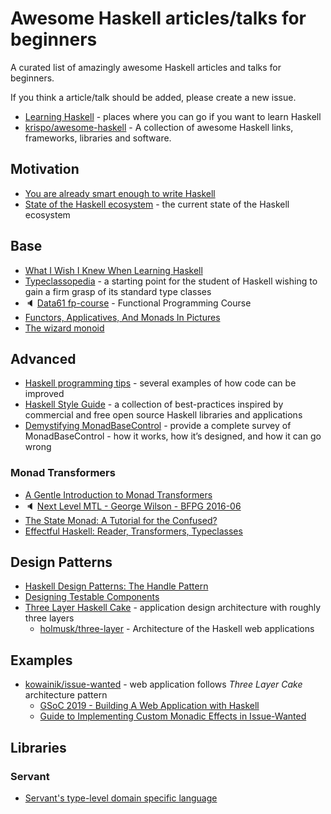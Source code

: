 # Awesome Haskell articles/talks for beginners

A curated list of amazingly awesome Haskell articles and talks for beginners.

If you think a article/talk should be added, please create a new issue.

- [Learning Haskell](https://wiki.haskell.org/Learning_Haskell) - places where you can go if you want to learn Haskell
- [krispo/awesome-haskell](https://github.com/krispo/awesome-haskell) - A collection of awesome Haskell links, frameworks, libraries and software.

## Motivation

- [You are already smart enough to write Haskell](https://williamyaoh.com/posts/2019-10-05-you-are-already-smart-enough.html)
- [State of the Haskell ecosystem](https://github.com/Gabriel439/post-rfc/blob/master/sotu.md) - the current state of the Haskell ecosystem

## Base

- [What I Wish I Knew When Learning Haskell](http://dev.stephendiehl.com/hask)
- [Typeclassopedia](https://wiki.haskell.org/Typeclassopedia) - a starting point for the student of Haskell wishing to gain a firm grasp of its standard type classes
- :speaker: [Data61 fp-course](https://www.youtube.com/watch?v=NzIZzvbplSM&list=PLly9WMAVMrayYo2c-1E_rIRwBXG_FbLBW) - Functional Programming Course 
- [Functors, Applicatives, And Monads In Pictures](http://adit.io/posts/2013-04-17-functors,_applicatives,_and_monads_in_pictures.html)
- [The wizard monoid](http://www.haskellforall.com/2018/02/the-wizard-monoid.html)

## Advanced

- [Haskell programming tips](https://wiki.haskell.org/Haskell_programming_tips) - several examples of how code can be improved
- [Haskell Style Guide](https://kowainik.github.io/posts/2019-02-06-style-guide) - a collection of best-practices inspired by commercial and free open source Haskell libraries and applications
- [Demystifying MonadBaseControl](https://lexi-lambda.github.io/blog/2019/09/07/demystifying-monadbasecontrol) - provide a complete survey of MonadBaseControl - how it works, how it’s designed, and how it can go wrong

### Monad Transformers

- [A Gentle Introduction to Monad Transformers](https://two-wrongs.com/a-gentle-introduction-to-monad-transformers)
- :speaker: [Next Level MTL - George Wilson - BFPG 2016-06](https://www.youtube.com/watch?v=GZPup5Iuaqw)
- [The State Monad: A Tutorial for the Confused?](http://brandon.si/code/the-state-monad-a-tutorial-for-the-confused/)
- [Effectful Haskell: Reader, Transformers, Typeclasses](https://slpopejoy.github.io/posts/Effectful02.html)

## Design Patterns

- [Haskell Design Patterns: The Handle Pattern](https://jaspervdj.be/posts/2018-03-08-handle-pattern.html)
- [Designing Testable Components](http://felixmulder.com/writing/2019/10/05/Designing-testable-components.html) 
- [Three Layer Haskell Cake](https://www.parsonsmatt.org/2018/03/22/three_layer_haskell_cake.html) - application design architecture with roughly three layers
  - [holmusk/three-layer](https://github.com/Holmusk/three-layer) - Architecture of the Haskell web applications 

## Examples

- [kowainik/issue-wanted](https://github.com/kowainik/issue-wanted) - web application follows _Three Layer Cake_ architecture pattern
  - [GSoC 2019 - Building A Web Application with Haskell](https://rashadg1030.github.io/rashad-blog/6.html)
  - [Guide to Implementing Custom Monadic Effects in Issue-Wanted](https://rashadg1030.github.io/rashad-blog/7.html)

## Libraries

### Servant

- [Servant's type-level domain specific language](https://bradparker.com/content/posts/2019-10-05-servant-types.html)

